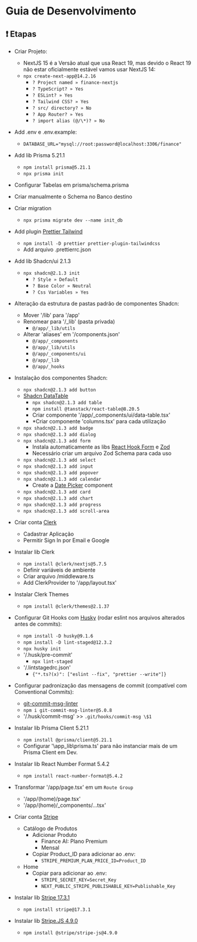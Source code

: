 # Guia de Desenvolvimento

## ❗ Etapas

- Criar Projeto:
  - NextJS 15 é a Versão atual que usa React 19, mas devido o React 19 não estar oficialmente estável vamos usar NextJS 14:
  - `npx create-next-app@14.2.16`
    - `? Project named » finance-nextjs`
    - `? TypeScript? » Yes`
    - `? ESLint? » Yes`
    - `? Tailwind CSS? » Yes`
    - `? src/ directory? » No`
    - `? App Router? » Yes`
    - `? import alias (@/\*)? » No`

- Add .env e .env.example:
  - `DATABASE_URL="mysql://root:password@localhost:3306/finance"`

- Add lib Prisma 5.21.1
  - `npm install prisma@5.21.1`
  - `npx prisma init`

- Configurar Tabelas em prisma/schema.prisma

- Criar manualmente o Schema no Banco destino

- Criar migration
  - `npx prisma migrate dev --name init_db`

- Add plugin [Prettier Tailwind](https://github.com/tailwindlabs/prettier-plugin-tailwindcss)
  - `npm install -D prettier prettier-plugin-tailwindcss`
  - Add arquivo .prettierrc.json

- Add lib Shadcn/ui 2.1.3
  - `npx shadcn@2.1.3 init`
    - `? Style » Default`
    - `? Base Color » Neutral`
    - `? Css Variables » Yes`

- Alteração da estrutura de pastas padrão de componentes Shadcn:
  - Mover '/lib' para '/app'
  - Renomear para '/_lib' (pasta privada)
    - `@/app/_lib/utils`
  - Alterar 'aliases' em '/components.json'
    - `@/app/_components`
    - `@/app/_lib/utils`
    - `@/app/_components/ui`
    - `@/app/_lib`
    - `@/app/_hooks`
  
- Instalação dos componentes Shadcn:
  - `npx shadcn@2.1.3 add button`
  - [Shadcn DataTable](https://ui.shadcn.com/docs/components/data-table)
    - `npx shadcn@2.1.3 add table`
    - `npm install @tanstack/react-table@8.20.5`
    - Criar componente '/app/_components/ui/data-table.tsx'
    - *Criar componente 'columns.tsx' para cada utilização
  - `npx shadcn@2.1.3 add badge`
  - `npx shadcn@2.1.3 add dialog`
  - `npx shadcn@2.1.3 add form`
    - Instala automaticamente as libs [React Hook Form](https://www.react-hook-form.com) e [Zod](https://zod.dev)
    - Necessário criar um arquivo Zod Schema para cada uso
  - `npx shadcn@2.1.3 add select`
  - `npx shadcn@2.1.3 add input`
  - `npx shadcn@2.1.3 add popover`
  - `npx shadcn@2.1.3 add calendar`
    - Create a [Date Picker](https://ui.shadcn.com/docs/components/date-picker) component
  - `npx shadcn@2.1.3 add card`
  - `npx shadcn@2.1.3 add chart`
  - `npx shadcn@2.1.3 add progress`
  - `npx shadcn@2.1.3 add scroll-area`

- Criar conta [Clerk](https://clerk.com)
  - Cadastrar Aplicação
  - Permitir Sign In por Email e Google
- Instalar lib Clerk
  - `npm install @clerk/nextjs@5.7.5`
  - Definir variáveis de ambiente
  - Criar arquivo /middleware.ts
  - Add ClerkProvider to '/app/layout.tsx'
- Instalar Clerk Themes
  - `npm install @clerk/themes@2.1.37`

- Configurar Git Hooks com [Husky](https://www.npmjs.com/package/husky) (rodar eslint nos arquivos alterados antes de commits):
  - `npm install -D husky@9.1.6`
  - `npm install -D lint-staged@12.3.2`
  - `npx husky init`
  - '/.husk/pre-commit'
    - `npx lint-staged`
  - '/.lintstagedrc.json'
    - `{"*.ts?(x)": ["eslint --fix", "prettier --write"]}`

- Configurar padronização das mensagens de commit (compatível com Conventional Commits):
  - [git-commit-msg-linter](https://www.npmjs.com/package/git-commit-msg-linter)
  - `npm i git-commit-msg-linter@5.0.8`
  - '/.husk/commit-msg' >> `.git/hooks/commit-msg \$1`

- Instalar lib Prisma Client 5.21.1
  - `npm install @prisma/client@5.21.1`
  - Configurar '\app\_lib\prisma.ts' para não instanciar mais de um Prisma Client em Dev.

- Instalar lib React Number Format 5.4.2
  - `npm install react-number-format@5.4.2`

- Transformar '/app/page.tsx' em um `Route Group`
  - '/app/(home)/page.tsx'
  - '/app/(home)/_components/...tsx'
 
- Criar conta [Stripe](https://stripe.com)
  - Catálogo de Produtos
    - Adicionar Produto
      - Finance AI: Plano Premium
      - Mensal
    - Copiar Product_ID para adicionar ao .env:
      - `STRIPE_PREMIUM_PLAN_PRICE_ID=Product_ID`
  - Home
    - Copiar para adicionar ao .env:
      - `STRIPE_SECRET_KEY=Secret_Key`
      - `NEXT_PUBLIC_STRIPE_PUBLISHABLE_KEY=Publishable_Key`
- Instalar lib [Stripe 17.3.1](https://www.npmjs.com/package/stripe)
  - `npm install stripe@17.3.1`
- Instalar lib [Stripe.JS 4.9.0](https://www.npmjs.com/package/@stripe/stripe-js?activeTab=versions)
  - `npm install @stripe/stripe-js@4.9.0`
